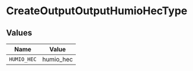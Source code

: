 # CreateOutputOutputHumioHecType


## Values

| Name        | Value       |
| ----------- | ----------- |
| `HUMIO_HEC` | humio_hec   |